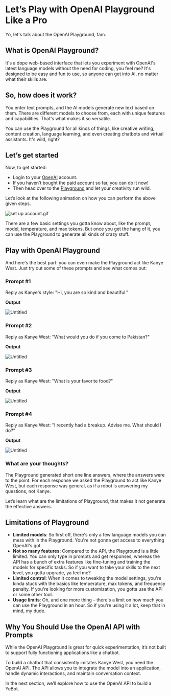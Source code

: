 # Let’s Play with OpenAI Playground Like a Pro

Yo, let's talk about the OpenAI Playground, fam.

## What is OpenAI Playground?

It's a dope web-based interface that lets you experiment with OpenAI's latest language models without the need for coding, you feel me? It's designed to be easy and fun to use, so anyone can get into AI, no matter what their skills are.

## So, how does it work?

You enter text prompts, and the AI models generate new text based on them. There are different models to choose from, each with unique features and capabilities. That's what makes it so versatile.

You can use the Playground for all kinds of things, like creative writing, content creation, language learning, and even creating chatbots and virtual assistants. It's wild, right?

## Let’s get started

Now, to get started:

- Login to your [OpenAI](https://platform.openai.com/) account.
- If you haven’t bought the paid account so far, you can do it now!
- Then head over to the [Playground](https://platform.openai.com/playground) and let your creativity run wild.

Let’s look at the following animation on how you can perform the above given steps.

![set up account.gif](https://github.com/0xmetaschool/Learning-Projects/raw/main/Build%20a%20YeBot%20with%20OpenAI%20API/2.%20WTH%20is%20OpenAI/Let%E2%80%99s%20Play%20with%20OpenAI%20Playground%20Like%20a%20Pro%20fc41a1e6d133410d9a32e441cbd8b38d/set_up_account.gif)

There are a few basic settings you gotta know about, like the prompt, model, temperature, and max tokens. But once you get the hang of it, you can use the Playground to generate all kinds of crazy stuff.

## Play with OpenAI Playground

And here's the best part: you can even make the Playground act like Kanye West. Just try out some of these prompts and see what comes out:

### Prompt #1

Reply as Kanye's style: "Hi, you are so kind and beautiful." 

**Output** 

![Untitled](https://github.com/0xmetaschool/Learning-Projects/raw/main/Build%20a%20YeBot%20with%20OpenAI%20API/2.%20WTH%20is%20OpenAI/Let%E2%80%99s%20Play%20with%20OpenAI%20Playground%20Like%20a%20Pro%20fc41a1e6d133410d9a32e441cbd8b38d/Untitled.png)

### Prompt #2

Reply as Kanye West: "What would you do if you come to Pakistan?" 

**Output** 

![Untitled](https://github.com/0xmetaschool/Learning-Projects/raw/main/Build%20a%20YeBot%20with%20OpenAI%20API/2.%20WTH%20is%20OpenAI/Let%E2%80%99s%20Play%20with%20OpenAI%20Playground%20Like%20a%20Pro%20fc41a1e6d133410d9a32e441cbd8b38d/Untitled%201.png)

### Prompt #3

Reply as Kanye West: "What is your favorite food?" 

**Output** 

![Untitled](https://github.com/0xmetaschool/Learning-Projects/raw/main/Build%20a%20YeBot%20with%20OpenAI%20API/2.%20WTH%20is%20OpenAI/Let%E2%80%99s%20Play%20with%20OpenAI%20Playground%20Like%20a%20Pro%20fc41a1e6d133410d9a32e441cbd8b38d/Untitled%202.png)

### Prompt #4

Reply as Kanye West: "I recently had a breakup. Advise me. What should I do?" 

**Output** 

![Untitled](https://github.com/0xmetaschool/Learning-Projects/raw/main/Build%20a%20YeBot%20with%20OpenAI%20API/2.%20WTH%20is%20OpenAI/Let%E2%80%99s%20Play%20with%20OpenAI%20Playground%20Like%20a%20Pro%20fc41a1e6d133410d9a32e441cbd8b38d/Untitled%203.png)

### What are your thoughts?

The Playground generated short one line answers, where the answers were to the point. For each response we asked the Playground to act like Kanye West, but each response was general, as if a robot is answering my questions, not Kanye.

Let’s learn what are the limitations of Playground, that makes it not generate the effective answers.

## Limitations of Playground

- **Limited models**: So first off, there's only a few language models you can mess with in the Playground. You're not gonna get access to everything OpenAI's got.
- **Not so many features**: Compared to the API, the Playground is a little limited. You can only type in prompts and get responses, whereas the API has a bunch of extra features like fine-tuning and training the models for specific tasks. So if you want to take your skills to the next level, you gotta upgrade, ya feel me?
- **Limited control**: When it comes to tweaking the model settings, you're kinda stuck with the basics like temperature, max tokens, and frequency penalty. If you're looking for more customization, you gotta use the API or some other tool.
- **Usage limits**: Oh, and one more thing – there's a limit on how much you can use the Playground in an hour. So if you're using it a lot, keep that in mind, my dude.

## Why You Should Use the OpenAI API with Prompts

While the OpenAI Playground is great for quick experimentation, it’s not built to support fully functioning applications like a chatbot. 

To build a chatbot that consistently imitates Kanye West, you need the OpenAI API. The API allows you to integrate the model into an application, handle dynamic interactions, and maintain conversation context.

In the next section, we’ll explore how to use the OpenAI API to build a YeBot.
